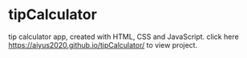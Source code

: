 # tipCalculator
tip calculator app, created with HTML, CSS and JavaScript.
click here https://aiyus2020.github.io/tipCalculator/ to view project.
